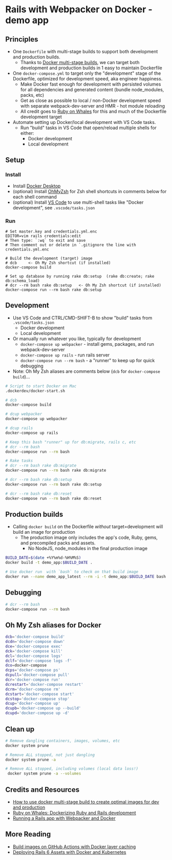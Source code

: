 # Rails with Webpacker on Docker - demo app

## Principles

- One `Dockerfile` with multi-stage builds to support both development and production builds.
  - Thanks to [Docker multi-stage builds](https://docs.docker.com/develop/develop-images/multistage-build/), we can target both development and production builds in 1 easy to maintain Dockerfile
- One `docker-compose.yml` to target only the "development" stage of the Dockerfile, optimized for development speed, aka engineer happiness.
  - Make Docker fast enough for development with persisted volumes for all dependencies and generated content (bundle node_modules, packs, etc)
  - Get as close as possible to local / non-Docker development speed with separate webpack-dev-server and HMR - hot module reloading
  - All credit goes to [Ruby on Whales](https://evilmartians.com/chronicles/ruby-on-whales-docker-for-ruby-rails-development) for this and much of the Dockerfile development target
- Automate setting up Docker/local development with VS Code tasks.
  - Run "build" tasks in VS Code that open/reload multiple shells for either:
    - Docker development
    - Local development

## Setup

### Install

- Install [Docker Desktop](https://www.docker.com/products/docker-desktop)
- (optional) Install [OhMyZsh](https://ohmyz.sh/) for Zsh shell shortcuts in comments below for each shell command
- (optional) Install [VS Code](https://code.visualstudio.com/) to use multi-shell tasks like "Docker development", see `.vscode/tasks.json`

### Run

```shell
# Set master.key and credentials.yml.enc
EDITOR=vim rails credentials:edit
# Then type: `:wq` to exit and save
# Then comment out or delete in `.gitignore the line with credentials.yml.enc

# Build the development (target) image
# dcb     <- Oh My Zsh shortcut (if installed)
docker-compose build

# Set up database by running rake db:setup  (rake db:create; rake db:schema_load)
# dcr --rm bash rake db:setup   <- Oh My Zsh shortcut (if installed)
docker-compose run --rm bash rake db:setup
```

## Development

- Use VS Code and CTRL/CMD-SHIFT-B to show "build" tasks from `.vscode/tasks.json`
  - Docker development
  - Local development
- Or manually run whatever you like, typically for development
  - `docker-compose up webpacker` - install gems, packages, and run webpack-dev-server
  - `docker-compose up rails` - run rails server
  - `docker-compose run --rm bash` - a "runner" to keep up for quick debugging
- Note: Oh My Zsh aliases are comments below (`dcb` for `docker-compose build`)...

```bash
# Script to start Docker on Mac
.dockerdev/docker-start.sh

# dcb
docker-compose build

# dcup webpacker
docker-compose up webpacker

# dcup rails
docker-compose up rails

# Keep this bash "runner" up for db:migrate, rails c, etc
# dcr --rm bash
docker-compose run --rm bash

# Rake tasks
# dcr --rm bash rake db:migrate
docker-compose run --rm bash rake db:migrate

# dcr --rm bash rake db:setup
docker-compose run --rm bash rake db:setup

# dcr --rm bash rake db:reset
docker-compose run --rm bash rake db:reset
```

## Production builds

- Calling `docker build` on the Dockerfile _without_ target=development will build an image for production
  - The production image only includes the app's code, Ruby, gems, and precompiled packs and assets.
    - No NodeJS, node_modules in the final production image

```bash
BUILD_DATE=$(date +%Y%m%d-%H%M%S)
docker build -t demo_app:$BUILD_DATE .

# Use docker run  with `bash` to check on that build image
docker run --name demo_app_latest --rm -i -t demo_app:$BUILD_DATE bash
```

## Debugging

```bash
# dcr --rm bash
docker-compose run --rm bash
```

## Oh My Zsh aliases for Docker

```bash
dcb='docker-compose build'
dcdn='docker-compose down'
dce='docker-compose exec'
dck='docker-compose kill'
dcl='docker-compose logs'
dclf='docker-compose logs -f'
dco=docker-compose
dcps='docker-compose ps'
dcpull='docker-compose pull'
dcr='docker-compose run'
dcrestart='docker-compose restart'
dcrm='docker-compose rm'
dcstart='docker-compose start'
dcstop='docker-compose stop'
dcup='docker-compose up'
dcupb='docker-compose up --build'
dcupd='docker-compose up -d'
```

## Clean up

```bash
# Remove dangling containers, images, volumes, etc
docker system prune

# Remove ALL stopped, not just dangling
docker system prune -a

# Remove ALL stopped, including volumes (local data loss!)
 docker system prune -a --volumes
```

## Credits and Resources

- [How to use docker multi-stage build to create optimal images for dev and production](https://geshan.com.np/blog/2019/11/how-to-use-docker-multi-stage-build/)
- [Ruby on Whales: Dockerizing Ruby and Rails development](https://evilmartians.com/chronicles/ruby-on-whales-docker-for-ruby-rails-development)
- [Running a Rails app with Webpacker and Docker](https://medium.com/@dirkdk/running-a-rails-app-with-webpacker-and-docker-8d29153d3446)

## More Reading

- [Build images on GitHub Actions with Docker layer caching](https://evilmartians.com/chronicles/build-images-on-github-actions-with-docker-layer-caching)
- [Deploying Rails 6 Assets with Docker and Kubernetes](https://blog.cloud66.com/deploying-rails-6-assets-with-docker/)
